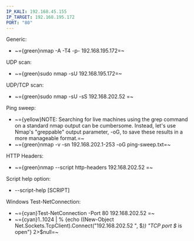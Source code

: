 ```yaml
---
IP_KALI: 192.168.45.155
IP_TARGET: 192.168.195.172
PORT: "80"
---
```

Generic:
- ~={green}nmap -A -T4 -p- <span id="IP_TARGET"/>192.168.195.172<span type="end"/>=~

UDP scan:
- ~={green}sudo nmap -sU <span id="IP_TARGET"/>192.168.195.172<span type="end"/>=~

UDP/TCP scan:
- ~={green}sudo nmap -sU -sS <span id="IP_TARGET"/>192.168.202.52
<span type="end"/>=~

Ping sweep:
- ~={yellow}NOTE: Searching for live machines using the grep command on a standard nmap output can be cumbersome. Instead, let's use Nmap's "greppable" output parameter, -oG, to save these results in a more manageable format.=~
- ~={green}nmap -v -sn 192.168.202.1-253 -oG ping-sweep.txt=~

HTTP Headers:
- ~={green}nmap --script http-headers <span id="IP_TARGET"/>192.168.202.52
<span type="end"/>=~

Script help option:
- --script-help \[SCRIPT]

Windows Test-NetConnection:
- ~={cyan}Test-NetConnection -Port <span id="PORT"/>80<span type="end"/> <span id="IP_TARGET"/>192.168.202.52
<span type="end"/>=~
- ~={cyan}1..1024 | % {echo ((New-Object Net.Sockets.TcpClient).Connect("<span id="IP_TARGET"/>192.168.202.52
<span type="end"/>", \$_)) "TCP port \$_ is open"} 2>$null=~